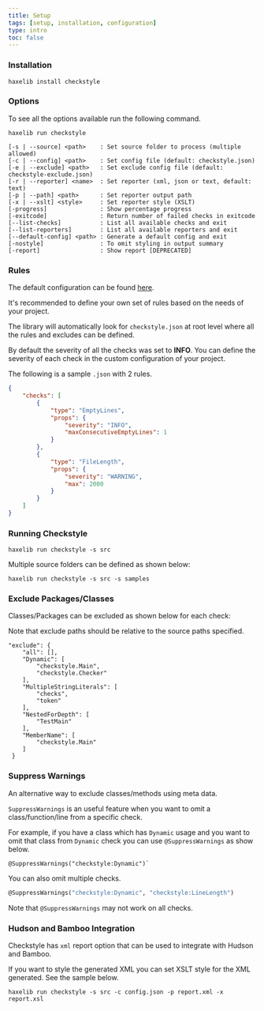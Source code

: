 ```yaml
---
title: Setup
tags: [setup, installation, configuration]
type: intro
toc: false
---
```


### Installation

```
haxelib install checkstyle
```

### Options

To see all the options available run the following command.

```
haxelib run checkstyle
```

```
[-s | --source] <path>    : Set source folder to process (multiple allowed)
[-c | --config] <path>    : Set config file (default: checkstyle.json)
[-e | --exclude] <path>   : Set exclude config file (default: checkstyle-exclude.json)
[-r | --reporter] <name>  : Set reporter (xml, json or text, default: text)
[-p | --path] <path>      : Set reporter output path
[-x | --xslt] <style>     : Set reporter style (XSLT)
[-progress]               : Show percentage progress
[-exitcode]               : Return number of failed checks in exitcode
[--list-checks]           : List all available checks and exit
[--list-reporters]        : List all available reporters and exit
[--default-config] <path> : Generate a default config and exit
[-nostyle]                : To omit styling in output summary
[-report]                 : Show report [DEPRECATED]
```

### Rules

The default configuration can be found [here](https://github.com/HaxeCheckstyle/haxe-checkstyle/blob/dev/resources/default-config.json).

It's recommended to define your own set of rules based on the needs of your project.

The library will automatically look for `checkstyle.json` at root level where all the rules and excludes can be defined.

By default the severity of all the checks was set to **INFO**. You can define the severity of each check in the custom configuration of your project.

The following is a sample `.json` with 2 rules.

```json
{
    "checks": [
        {
            "type": "EmptyLines",
            "props": {
                "severity": "INFO",
                "maxConsecutiveEmptyLines": 1
            }
        },
        {
            "type": "FileLength",
            "props": {
                "severity": "WARNING",
                "max": 2000
            }
        }
    ]
}
```

### Running Checkstyle

```
haxelib run checkstyle -s src
```

Multiple source folders can be defined as shown below:

```
haxelib run checkstyle -s src -s samples
```

### Exclude Packages/Classes

Classes/Packages can be excluded as shown below for each check:

Note that exclude paths should be relative to the source paths specified.

```
"exclude": {
	"all": [],
 	"Dynamic": [
 		"checkstyle.Main",
 		"checkstyle.Checker"
 	],
 	"MultipleStringLiterals": [
 		"checks",
 		"token"
 	],
 	"NestedForDepth": [
 		"TestMain"
 	],
 	"MemberName": [
 		"checkstyle.Main"
 	]
 }
```

### Suppress Warnings

An alternative way to exclude classes/methods using meta data.

`SuppressWarnings` is an useful feature when you want to omit a class/function/line from a specific check.

For example, if you have a class which has `Dynamic` usage and you want to omit that class from `Dynamic` check you can use `@SuppressWarnings` as show below.

```
@SuppressWarnings("checkstyle:Dynamic")`
```

You can also omit multiple checks.

```haxe
@SuppressWarnings("checkstyle:Dynamic", "checkstyle:LineLength")
```

Note that `@SuppressWarnings` may not work on all checks.

### Hudson and Bamboo Integration

Checkstyle has `xml` report option that can be used to integrate with Hudson and Bamboo.

If you want to style the generated XML you can set XSLT style for the XML generated. See the sample below.

`haxelib run checkstyle -s src -c config.json -p report.xml -x report.xsl`